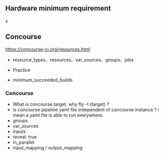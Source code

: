 ## Hardware minimum requirement
x

## Concourse
https://concourse-ci.org/resources.html
- resource_types、resources、var_sources、groups、jobs

- Practice

- minimum_succeeded_builds

### Concourse
- What is concourse target, why fly -t (target) ?
- is concourse pipeline yaml file independent of concourse instance ? i mean a yaml file is able to run everywhere.
- groups
- var_sources
- inputs
- reveal: true
- in_parallel
- input_mapping / output_mapping

